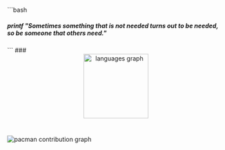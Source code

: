 <br clear="both">
```bash
<h5 align="left">printf "Sometimes something that is not needed turns out to be needed, so be someone that others need."</h5>
```
###

<br clear="both">

<div align="center">
  <img src="https://github-readme-stats.vercel.app/api/top-langs?username=bimbap&locale=en&hide_title=false&layout=compact&card_width=320&langs_count=5&theme=gruvbox&hide_border=false&order=2" height="150" alt="languages graph"  />
</div>

###

<br clear="both">

<picture>
  <source media="(prefers-color-scheme: dark)" srcset="https://raw.githubusercontent.com/bimbap/bimbap/output/pacman-contribution-graph-dark.svg">
  <source media="(prefers-color-scheme: light)" srcset="https://raw.githubusercontent.com/bimbap/bimbap/output/pacman-contribution-graph.svg">
  <img alt="pacman contribution graph" src="https://raw.githubusercontent.com/bimbap/bimbap/output/pacman-contribution-graph.svg">
</picture>

###

<!--
**bimbap/bimbap** is a ✨ _special_ ✨ repository because its `README.md` (this file) appears on your GitHub profile.
-->
